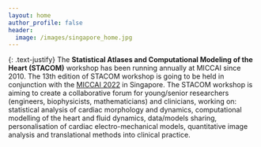 ```yaml
---
layout: home
author_profile: false
header:
  image: /images/singapore_home.jpg
---
```


{: .text-justify}
The **Statistical Atlases and Computational Modeling of the Heart (STACOM)** workshop has been running annually at MICCAI since 2010. The 13th edition of STACOM workshop is going to be held in conjunction with the [MICCAI 2022](https://conferences.miccai.org/2022/en/) in Singapore. The STACOM workshop is aiming to create a collaborative forum for young/senior researchers (engineers, biophysicists, mathematicians) and clinicians, working on: statistical analysis of cardiac morphology and dynamics, computational modelling of the heart and fluid dynamics, data/models sharing, personalisation of cardiac electro-mechanical models, quantitative image analysis and translational methods into clinical practice.
